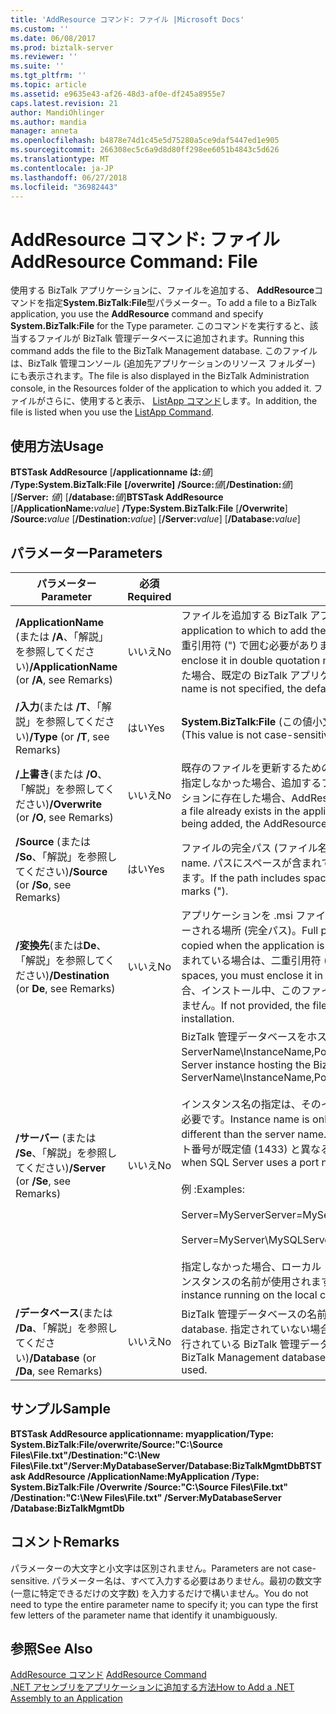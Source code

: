 ```yaml
---
title: 'AddResource コマンド: ファイル |Microsoft Docs'
ms.custom: ''
ms.date: 06/08/2017
ms.prod: biztalk-server
ms.reviewer: ''
ms.suite: ''
ms.tgt_pltfrm: ''
ms.topic: article
ms.assetid: e9635e43-af26-48d3-af0e-df245a8955e7
caps.latest.revision: 21
author: MandiOhlinger
ms.author: mandia
manager: anneta
ms.openlocfilehash: b4878e74d1c45e5d75280a5ce9daf5447ed1e905
ms.sourcegitcommit: 266308ec5c6a9d8d80ff298ee6051b4843c5d626
ms.translationtype: MT
ms.contentlocale: ja-JP
ms.lasthandoff: 06/27/2018
ms.locfileid: "36982443"
---
```

# <a name="addresource-command-file"></a><span data-ttu-id="8a70e-102">AddResource コマンド: ファイル</span><span class="sxs-lookup"><span data-stu-id="8a70e-102">AddResource Command: File</span></span>
<span data-ttu-id="8a70e-103">使用する BizTalk アプリケーションに、ファイルを追加する、 **AddResource**コマンドを指定**System.BizTalk:File**型パラメーター。</span><span class="sxs-lookup"><span data-stu-id="8a70e-103">To add a file to a BizTalk application, you use the **AddResource** command and specify **System.BizTalk:File** for the Type parameter.</span></span> <span data-ttu-id="8a70e-104">このコマンドを実行すると、該当するファイルが BizTalk 管理データベースに追加されます。</span><span class="sxs-lookup"><span data-stu-id="8a70e-104">Running this command adds the file to the BizTalk Management database.</span></span> <span data-ttu-id="8a70e-105">このファイルは、BizTalk 管理コンソール (追加先アプリケーションのリソース フォルダー) にも表示されます。</span><span class="sxs-lookup"><span data-stu-id="8a70e-105">The file is also displayed in the BizTalk Administration console, in the Resources folder of the application to which you added it.</span></span> <span data-ttu-id="8a70e-106">ファイルがさらに、使用すると表示、 [ListApp コマンド](../core/listapp-command.md)します。</span><span class="sxs-lookup"><span data-stu-id="8a70e-106">In addition, the file is listed when you use the [ListApp Command](../core/listapp-command.md).</span></span>  
  
## <a name="usage"></a><span data-ttu-id="8a70e-107">使用方法</span><span class="sxs-lookup"><span data-stu-id="8a70e-107">Usage</span></span>  
 <span data-ttu-id="8a70e-108">**BTSTask AddResource** [**/applicationname は:**<em>値</em>] **/Type:System.BizTalk:File** **[/overwrite]** **/Source:**<em>値</em>[**/Destination:**<em>値</em>] [**/Server:** <em>値</em>] [**/database:**<em>値</em>]</span><span class="sxs-lookup"><span data-stu-id="8a70e-108">**BTSTask AddResource** [**/ApplicationName:**<em>value</em>] **/Type:System.BizTalk:File** [**/Overwrite**] **/Source:**<em>value</em> [**/Destination:**<em>value</em>] [**/Server:**<em>value</em>] [**/Database:**<em>value</em>]</span></span>  
  
## <a name="parameters"></a><span data-ttu-id="8a70e-109">パラメーター</span><span class="sxs-lookup"><span data-stu-id="8a70e-109">Parameters</span></span>  
  
|<span data-ttu-id="8a70e-110">パラメーター</span><span class="sxs-lookup"><span data-stu-id="8a70e-110">Parameter</span></span>|<span data-ttu-id="8a70e-111">必須</span><span class="sxs-lookup"><span data-stu-id="8a70e-111">Required</span></span>|<span data-ttu-id="8a70e-112">値</span><span class="sxs-lookup"><span data-stu-id="8a70e-112">Value</span></span>|  
|---------------|--------------|-----------|  
|<span data-ttu-id="8a70e-113">**/ApplicationName** (または **/A**、「解説」を参照してください)</span><span class="sxs-lookup"><span data-stu-id="8a70e-113">**/ApplicationName** (or **/A**, see Remarks)</span></span>|<span data-ttu-id="8a70e-114">いいえ</span><span class="sxs-lookup"><span data-stu-id="8a70e-114">No</span></span>|<span data-ttu-id="8a70e-115">ファイルを追加する BizTalk アプリケーションの名前。</span><span class="sxs-lookup"><span data-stu-id="8a70e-115">Name of the BizTalk application to which to add the file.</span></span> <span data-ttu-id="8a70e-116">パスにスペースが含まれている場合は、二重引用符 (") で囲む必要があります。</span><span class="sxs-lookup"><span data-stu-id="8a70e-116">If the path includes spaces, you must enclose it in double quotation marks (").</span></span> <span data-ttu-id="8a70e-117">アプリケーション名が指定されなかった場合、既定の BizTalk アプリケーションが使用されます。</span><span class="sxs-lookup"><span data-stu-id="8a70e-117">If the application name is not specified, the default BizTalk application is used.</span></span>|  
|<span data-ttu-id="8a70e-118">**/入力**(または **/T**、「解説」を参照してください)</span><span class="sxs-lookup"><span data-stu-id="8a70e-118">**/Type** (or **/T**, see Remarks)</span></span>|<span data-ttu-id="8a70e-119">はい</span><span class="sxs-lookup"><span data-stu-id="8a70e-119">Yes</span></span>|<span data-ttu-id="8a70e-120">**System.BizTalk:File** (この値小文字は区別されません)。</span><span class="sxs-lookup"><span data-stu-id="8a70e-120">**System.BizTalk:File** (This value is not case-sensitive.)</span></span>|  
|<span data-ttu-id="8a70e-121">**/上書き**(または **/O**、「解説」を参照してください)</span><span class="sxs-lookup"><span data-stu-id="8a70e-121">**/Overwrite** (or **/O**, see Remarks)</span></span>|<span data-ttu-id="8a70e-122">いいえ</span><span class="sxs-lookup"><span data-stu-id="8a70e-122">No</span></span>|<span data-ttu-id="8a70e-123">既存のファイルを更新するためのオプション。</span><span class="sxs-lookup"><span data-stu-id="8a70e-123">Option to update an existing file.</span></span> <span data-ttu-id="8a70e-124">指定しなかった場合、追加するファイルと同じ名前のファイルが既にアプリケーションに存在した場合、AddResource 操作は失敗します。</span><span class="sxs-lookup"><span data-stu-id="8a70e-124">If not specified, and a file already exists in the application that has the same name as the file being added, the AddResource operation fails.</span></span>|  
|<span data-ttu-id="8a70e-125">**/Source** (または **/So**、「解説」を参照してください)</span><span class="sxs-lookup"><span data-stu-id="8a70e-125">**/Source** (or **/So**, see Remarks)</span></span>|<span data-ttu-id="8a70e-126">はい</span><span class="sxs-lookup"><span data-stu-id="8a70e-126">Yes</span></span>|<span data-ttu-id="8a70e-127">ファイルの完全パス (ファイル名を含む)。</span><span class="sxs-lookup"><span data-stu-id="8a70e-127">Full path of the file, including the file name.</span></span> <span data-ttu-id="8a70e-128">パスにスペースが含まれている場合は、二重引用符 (") で囲む必要があります。</span><span class="sxs-lookup"><span data-stu-id="8a70e-128">If the path includes spaces, you must enclose it in double quotation marks (").</span></span>|  
|<span data-ttu-id="8a70e-129">**/変換先**(または**De**、「解説」を参照してください)</span><span class="sxs-lookup"><span data-stu-id="8a70e-129">**/Destination** (or **De**, see Remarks)</span></span>|<span data-ttu-id="8a70e-130">いいえ</span><span class="sxs-lookup"><span data-stu-id="8a70e-130">No</span></span>|<span data-ttu-id="8a70e-131">アプリケーションを .msi ファイルからインストールしたときにファイルがコピーされる場所 (完全パス)。</span><span class="sxs-lookup"><span data-stu-id="8a70e-131">Full path of the location where the file is to be copied when the application is installed from the .msi file.</span></span> <span data-ttu-id="8a70e-132">パスにスペースが含まれている場合は、二重引用符 (") で囲む必要があります。</span><span class="sxs-lookup"><span data-stu-id="8a70e-132">If the path includes spaces, you must enclose it in double quotation marks (").</span></span> <span data-ttu-id="8a70e-133">指定しなかった場合、インストール中、このファイルはローカル ファイル システムにコピーされません。</span><span class="sxs-lookup"><span data-stu-id="8a70e-133">If not provided, the file is not copied to the local file system during installation.</span></span>|  
|<span data-ttu-id="8a70e-134">**/サーバー** (または **/Se**、「解説」を参照してください)</span><span class="sxs-lookup"><span data-stu-id="8a70e-134">**/Server** (or **/Se**, see Remarks)</span></span>|<span data-ttu-id="8a70e-135">いいえ</span><span class="sxs-lookup"><span data-stu-id="8a70e-135">No</span></span>|<span data-ttu-id="8a70e-136">BizTalk 管理データベースをホストする SQL Server インスタンスの名前。ServerName\InstanceName,Port の形式で指定します。</span><span class="sxs-lookup"><span data-stu-id="8a70e-136">Name of the SQL Server instance hosting the BizTalk Management database, in the form ServerName\InstanceName,Port.</span></span><br /><br /> <span data-ttu-id="8a70e-137">インスタンス名の指定は、そのインスタンス名がサーバー名と異なる場合にのみ必要です。</span><span class="sxs-lookup"><span data-stu-id="8a70e-137">Instance name is only required when the instance name is different than the server name.</span></span> <span data-ttu-id="8a70e-138">ポートの指定は、SQL Server で使用するポート番号が既定値 (1433) と異なる場合にのみ必要です。</span><span class="sxs-lookup"><span data-stu-id="8a70e-138">Port is only required when SQL Server uses a port number other than the default (1433).</span></span><br /><br /> <span data-ttu-id="8a70e-139">例 :</span><span class="sxs-lookup"><span data-stu-id="8a70e-139">Examples:</span></span><br /><br /> <span data-ttu-id="8a70e-140">Server=MyServer</span><span class="sxs-lookup"><span data-stu-id="8a70e-140">Server=MyServer</span></span><br /><br /> <span data-ttu-id="8a70e-141">Server=MyServer\MySQLServer,1533</span><span class="sxs-lookup"><span data-stu-id="8a70e-141">Server=MyServer\MySQLServer,1533</span></span><br /><br /> <span data-ttu-id="8a70e-142">指定しなかった場合、ローカル コンピューターで実行されている SQL Server インスタンスの名前が使用されます。</span><span class="sxs-lookup"><span data-stu-id="8a70e-142">If not provided, the name of the SQL Server instance running on the local computer is used.</span></span>|  
|<span data-ttu-id="8a70e-143">**/データベース**(または **/Da**、「解説」を参照してください)</span><span class="sxs-lookup"><span data-stu-id="8a70e-143">**/Database** (or **/Da**, see Remarks)</span></span>|<span data-ttu-id="8a70e-144">いいえ</span><span class="sxs-lookup"><span data-stu-id="8a70e-144">No</span></span>|<span data-ttu-id="8a70e-145">BizTalk 管理データベースの名前。</span><span class="sxs-lookup"><span data-stu-id="8a70e-145">Name of the BizTalk Management database.</span></span> <span data-ttu-id="8a70e-146">指定されていない場合は、SQL Server のローカル インスタンスで実行されている BizTalk 管理データベースが使用されます。</span><span class="sxs-lookup"><span data-stu-id="8a70e-146">If not provided, the BizTalk Management database running in the local instance of SQL Server is used.</span></span>|  
  
## <a name="sample"></a><span data-ttu-id="8a70e-147">サンプル</span><span class="sxs-lookup"><span data-stu-id="8a70e-147">Sample</span></span>  
 <span data-ttu-id="8a70e-148">**BTSTask AddResource applicationname: myapplication/Type: System.BizTalk:File/overwrite/Source:"C:\Source Files\File.txt"/Destination:"C:\New Files\File.txt"/Server:MyDatabaseServer/Database:BizTalkMgmtDb**</span><span class="sxs-lookup"><span data-stu-id="8a70e-148">**BTSTask AddResource /ApplicationName:MyApplication /Type: System.BizTalk:File   /Overwrite /Source:"C:\Source Files\File.txt" /Destination:"C:\New Files\File.txt" /Server:MyDatabaseServer /Database:BizTalkMgmtDb**</span></span>  
  
## <a name="remarks"></a><span data-ttu-id="8a70e-149">コメント</span><span class="sxs-lookup"><span data-stu-id="8a70e-149">Remarks</span></span>  
 <span data-ttu-id="8a70e-150">パラメーターの大文字と小文字は区別されません。</span><span class="sxs-lookup"><span data-stu-id="8a70e-150">Parameters are not case-sensitive.</span></span> <span data-ttu-id="8a70e-151">パラメーター名は、すべて入力する必要はありません。最初の数文字 (一意に特定できるだけの文字数) を入力するだけで構いません。</span><span class="sxs-lookup"><span data-stu-id="8a70e-151">You do not need to type the entire parameter name to specify it; you can type the first few letters of the parameter name that identify it unambiguously.</span></span>  
  
## <a name="see-also"></a><span data-ttu-id="8a70e-152">参照</span><span class="sxs-lookup"><span data-stu-id="8a70e-152">See Also</span></span>  
 <span data-ttu-id="8a70e-153">[AddResource コマンド](../core/addresource-command.md) </span><span class="sxs-lookup"><span data-stu-id="8a70e-153">[AddResource Command](../core/addresource-command.md) </span></span>  
 [<span data-ttu-id="8a70e-154">.NET アセンブリをアプリケーションに追加する方法</span><span class="sxs-lookup"><span data-stu-id="8a70e-154">How to Add a .NET Assembly to an Application</span></span>](../core/how-to-add-a-net-assembly-to-an-application.md)